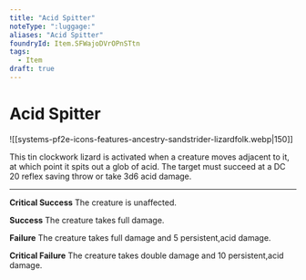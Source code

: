 ```yaml
---
title: "Acid Spitter"
noteType: ":luggage:"
aliases: "Acid Spitter"
foundryId: Item.SFWajoDVrOPnSTtn
tags:
  - Item
draft: true
---
```


# Acid Spitter
![[systems-pf2e-icons-features-ancestry-sandstrider-lizardfolk.webp|150]]

This tin clockwork lizard is activated when a creature moves adjacent to it, at which point it spits out a glob of acid. The target must succeed at a DC 20 reflex saving throw or take 3d6 acid damage.

* * *

**Critical Success** The creature is unaffected.

**Success** The creature takes full damage.

**Failure** The creature takes full damage and 5 persistent,acid damage.

**Critical Failure** The creature takes double damage and 10 persistent,acid damage.
